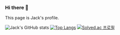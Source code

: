 ### Hi there 👋

This page is Jack's profile.

<!--
**JackLee9437/JackLee9437** is a ✨ _special_ ✨ repository because its `README.md` (this file) appears on your GitHub profile.

Here are some ideas to get you started:

- 🔭 I’m currently working on ...
- 🌱 I’m currently learning ...
- 👯 I’m looking to collaborate on ...
- 🤔 I’m looking for help with ...
- 💬 Ask me about ...
- 📫 How to reach me: ...
- 😄 Pronouns: ...
- ⚡ Fun fact: ...
-->
![Jack's GitHub stats](https://github-readme-stats.vercel.app/api?username=JackLee9437&show_icons=true&theme=great-gatsby)
[![Top Langs](https://github-readme-stats.vercel.app/api/top-langs/?username=JackLee9437&layout=compact&theme=great-gatsby&langs_count=6)](https://github.com/anuraghazra/github-readme-stats)
[![Solved.ac 프로필](https://mazassumnida.wtf/api/v2/generate_badge?boj=iacog)](https://solved.ac/iacog)
